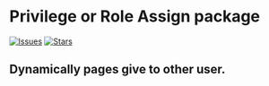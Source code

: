 # Privilege or Role Assign package




[![Issues](https://img.shields.io/github/issues/mohammadsadique/privilege-package?style=flat-square)](https://github.com/mohammadsadique/privilege-package/issues)
[![Stars](https://img.shields.io/github/stars/mohammadsadique/privilege-package?style=flat-square)](https://github.com/mohammadsadique/privilege-package/stargazers)



## Dynamically pages give to other user.